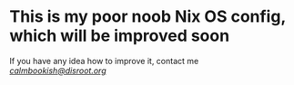 # This is my poor noob Nix OS config, which will be improved soon

If you have any idea how to improve it, contact me *calmbookish@disroot.org*
